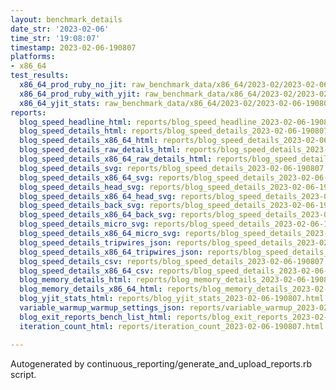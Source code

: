 ```yaml
---
layout: benchmark_details
date_str: '2023-02-06'
time_str: '19:08:07'
timestamp: 2023-02-06-190807
platforms:
- x86_64
test_results:
  x86_64_prod_ruby_no_jit: raw_benchmark_data/x86_64/2023-02/2023-02-06-190807_basic_benchmark_x86_64_prod_ruby_no_jit.json
  x86_64_prod_ruby_with_yjit: raw_benchmark_data/x86_64/2023-02/2023-02-06-190807_basic_benchmark_x86_64_prod_ruby_with_yjit.json
  x86_64_yjit_stats: raw_benchmark_data/x86_64/2023-02/2023-02-06-190807_basic_benchmark_x86_64_yjit_stats.json
reports:
  blog_speed_headline_html: reports/blog_speed_headline_2023-02-06-190807.html
  blog_speed_details_html: reports/blog_speed_details_2023-02-06-190807.html
  blog_speed_details_x86_64_html: reports/blog_speed_details_2023-02-06-190807.x86_64.html
  blog_speed_details_raw_details_html: reports/blog_speed_details_2023-02-06-190807.raw_details.html
  blog_speed_details_x86_64_raw_details_html: reports/blog_speed_details_2023-02-06-190807.x86_64.raw_details.html
  blog_speed_details_svg: reports/blog_speed_details_2023-02-06-190807.svg
  blog_speed_details_x86_64_svg: reports/blog_speed_details_2023-02-06-190807.x86_64.svg
  blog_speed_details_head_svg: reports/blog_speed_details_2023-02-06-190807.head.svg
  blog_speed_details_x86_64_head_svg: reports/blog_speed_details_2023-02-06-190807.x86_64.head.svg
  blog_speed_details_back_svg: reports/blog_speed_details_2023-02-06-190807.back.svg
  blog_speed_details_x86_64_back_svg: reports/blog_speed_details_2023-02-06-190807.x86_64.back.svg
  blog_speed_details_micro_svg: reports/blog_speed_details_2023-02-06-190807.micro.svg
  blog_speed_details_x86_64_micro_svg: reports/blog_speed_details_2023-02-06-190807.x86_64.micro.svg
  blog_speed_details_tripwires_json: reports/blog_speed_details_2023-02-06-190807.tripwires.json
  blog_speed_details_x86_64_tripwires_json: reports/blog_speed_details_2023-02-06-190807.x86_64.tripwires.json
  blog_speed_details_csv: reports/blog_speed_details_2023-02-06-190807.csv
  blog_speed_details_x86_64_csv: reports/blog_speed_details_2023-02-06-190807.x86_64.csv
  blog_memory_details_html: reports/blog_memory_details_2023-02-06-190807.html
  blog_memory_details_x86_64_html: reports/blog_memory_details_2023-02-06-190807.x86_64.html
  blog_yjit_stats_html: reports/blog_yjit_stats_2023-02-06-190807.html
  variable_warmup_warmup_settings_json: reports/variable_warmup_2023-02-06-190807.warmup_settings.json
  blog_exit_reports_bench_list_html: reports/blog_exit_reports_2023-02-06-190807.bench_list.html
  iteration_count_html: reports/iteration_count_2023-02-06-190807.html

---
```

Autogenerated by continuous_reporting/generate_and_upload_reports.rb script.
